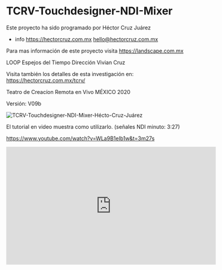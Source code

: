 # TCRV-Touchdesigner-NDI-Mixer

Este proyecto ha sido programado por 
Héctor Cruz Juárez

+ info https://hectorcruz.com.mx
hello@hectorcruz.com.mx

Para mas información de este proyecto
visita https://landscape.com.mx

LOOP Espejos del Tiempo
Dirección Vivian Cruz

Visita también los detalles de esta investigación en: https://hectorcruz.com.mx/tcrv/

Teatro de Creacíon Remota en Vivo
MÉXICO 2020

Versión: V09b

![TCRV-Touchdesigner-NDI-Mixer-Hécto-Cruz-Juárez](https://user-images.githubusercontent.com/6895326/83799865-18255500-a66c-11ea-9dd8-850aa4659051.jpg)

El tutorial en video muestra como utilizarlo. (señales NDI minuto: 3:27)

https://www.youtube.com/watch?v=WLa9B1eIb1w&t=3m27s
<iframe width="560" height="315" src="https://www.youtube.com/embed/WLa9B1eIb1w" frameborder="0" allow="accelerometer; autoplay; encrypted-media; gyroscope; picture-in-picture" allowfullscreen></iframe>
